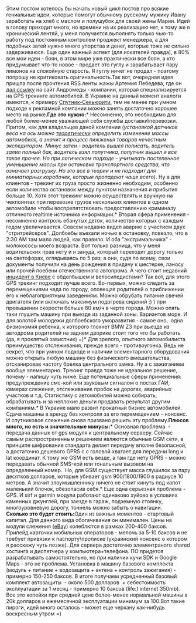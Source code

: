 Этим постом хотелось бы начать новый цикл постов про всякие <span style="text-decoration: line-through;">гениальные</span> идеи, которые помогут обычному русскому мужику Ивану заработать на хлеб с маслом и полушубок для своей жены Марии. Идей в голову приходит много, но времени на&nbsp;их реализацию нет, к тому же я хронический лентяй, у меня получается выполнять только чью-то работу под постоянным контролем проджект менеджера, а для подобных затей нужно много упорства и денег, которые тоже&nbsp;не сильно задерживаюся. Еще один важный аспект (для искателей правда), в 80% все мои идеи - боян, в этом мире уже практически все боян, а кто придумывает что-то новое - продает это гуглу и зарабатывает пару лимонов на спокойную старость. Я гуглу ничег не продал - поэтому попрошу не критиковать оригинальность.Так вот, очередная идея пришла после прочтения RSS ленты жажы Артемия Лебедева, где он <a href="http://tema.livejournal.com/145146.html">дал ссылку</a> на сайт Андромеды - компании, которая специализируется на GPS трекинге автомобилей. В Украине на данный момент аналоги имеются, к примеру <a href="http://www.s-ua.com">Спутник-Секьюрити</a>, тем не менее при умном подходе к рекламной компании можно занять достаточно хорошее место на рынке.<span style="font-weight: bold;">Где это нужно:</span>* Несомненно, это необходимо для любой более-менее уважающей себя службы доставки\перевозки. Притом, как для владельцев даной компании (<span style="font-style: italic;">установкой датчиков веса на ось можно </span><span style="text-decoration: underline; font-style: italic;">теоретически</span><span style="font-style: italic;"> определить изменение массы автомобиля, а значит и процесс пижженья товаров нечестным экспедитором. Минус затеи - водитель вышел пописать, водитель залил полный бак, водитель взял попутчика, попутчик вышел и все такое прочее. Но при логическом подходе - учитывать постепенное уменьшение массы при остановке транспортного средства, что означает разгрузку. Но это все в теории и не подходит для миниатюрных коробочек, которые пропадают чаще всего</span>). Ну а для клиентов - трекинг их груза просто жизненно необходим, особенно если количество остановок между пунктом назначения и прибытия больше 10. Хотя этот треккинг можно осуществлять и вручную на чекпоинтах при перевозке грузов нескольких клиентов в одном автомобиле чтобы воспрепятствовать предоставлению криминалу отличного realtime источника информации.* Вторая сфера применения - несомненно контроль ебанутых деток, количество которых с каждым годом увеличивается. Совсем недавно видел аварию с участием двух "стритрейсеров". Долбоебы въехали ночью в остановку, повезло, что в 2:30 AM там мало людей, как правило. И оба "экстримальчика" - молокососы моего возраста. Вот только разница, что у меня водительских прав нету и я зануда, который переходит дорогу только на светофорах, оглядываясь по 5 раз; а они, судя по всему, свои документы получили на день рождения в придачу к шестерке, ланосу или прочей поебени отечественного автопрома. А чего стоит недавний <a href="http://www.proza.com.ua/tv/item/?velonaezd.html">инцидент в Киеве</a> с обдолбышем и велосипедистами? Так вот, для этого GPS трекинг подходит лучше всего. Во-первых, можно следить за перемещениями чада по городу, оповещая родителей о приближении его к неблагоприятным заведениям. Можно обрубать питание свечей двигателя (или включать максимум подогрева сидений ;) ) при превышении скорости больше 80 км/ч в черте города. Можно опять таки глушить машину при выезде из заданной зоны. Вариантов море. И для золотой молодежи долбоебского уморазвития - самое оно,&nbsp; одна физиономия ребенка, к которого глохнет BMW Z3 при выезде из автодрома родителей на заднем дворике стоит того что бы работать (да, я проклятый завистник) =)* Для зрелого, опытного автомобилиста преимущество отслеживания, прежде всего - противоугонка. Ведь не секрет, что при умном подходе и наличии элементарного оборудования можно открыть любую машину без физического вмешательства, отсканировав частоту брелка центрального замка. Ну а с зажиганием вообще элементарно. Трекинг правда тоже не идеальное решение, почему - напишу чуть ниже. Еще потенциальные сферы применения: предупреждение смс-кой или звуковым сигналом о постах ГАИ, камерах слежения, отслеживание пробок на дорогах, аварийных участков и т.д. Статистику с автомобилей можно собирать, обрабатывать и за неплохие деньги продавать результат другим компаниям.* В Украине мало развит прокатный бизнес автомобилей. Сдача машины в аренду без контроля за его перемещением - нонсенс. И спутниковое слежение снова призвано решить эту проблему.<span style="font-weight: bold;">Плюсов много, но есть и значительные минусы:</span>* Основная проблема&nbsp; - передача данных от gps модуля к центральному серверу. Сейчас самым распространенным решением являются обычные GSM сети, в принципе шифрование стандарта делает передачу вполне безопасной, а достаточно дешевого GPRS c с головой хватает для передачи long и lat координат. К тому же GSM есть везде, а там где нету GPRS - можно передавать обычной SMS-кой или тональным вызовом на определенный номер.&nbsp; Но, для GSM существует масса глушилок за пару десятков долларов, которые убивает gsm 900/1800/1900 в радиусе 10 метров. А значит злоумышленнику ничего не стоит кинуть под капот маленький блочок, обезопасив себя.* Еще одна серьезная проблема - GPS. И sirf и garmin модули работают одинаково хуйово в условиях каменных джунглей, при заезде в гараж, подземную стоянку, многоуровневую дорогу, тоннель можно забыть о навигации. <br style="font-weight: bold;"><span style="font-weight: bold;">Сколько это будет стоить:</span>Один из важных моментов - стартовый капитал. Для данного вида обогачивания он минимален. Цены на модули слежения (<a href="http://electronics.shop.ebay.com/items/Tracking-Devices__W0QQ_sacatZ73362">eBay</a>) колеблются в рамках 200-400 баксов. Припейд карточки мобильных операторов - мелочь за 5-10 баксов и не требует привязки к паспорту\прописке (украинский нонсенс о котором я расскажу чуть позже). Для сервера достаточно элементраного shared хостинга и диспетчера у компьютера+телефона. ПО придется разрабатывать самостоятельно, но при наличии кучи SDK и Google Maps - это не проблема. Установка в машину базового комплекта (модуль + питание + водозащита + антена + контроль зажигания) - примерно 150-250 баксов. В итоге получаем усредненный базовый комплект автозащиты&nbsp; - около 500 долларов&nbsp; + себестоимость эксплуатации за 1 месяц - примерно 10 баксов (life:) internet 350mb). Все это копейки при средней цене более-менее нормальной машины в 20k долларов и ежемесячной эксплуатации минимум за 100.Вот такие пироги, идей много осталось - может еще черкану как-нибудь воскресным утром =)